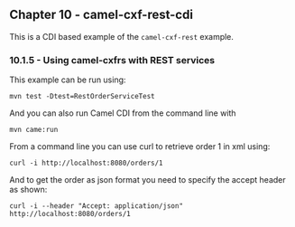 Chapter 10 - camel-cxf-rest-cdi
-------------------------------

This is a CDI based example of the `camel-cxf-rest` example.

### 10.1.5 - Using camel-cxfrs with REST services

This example can be run using:

    mvn test -Dtest=RestOrderServiceTest

And you can also run Camel CDI from the command line with

    mvn came:run

From a command line you can use curl to retrieve order 1 in xml using:

    curl -i http://localhost:8080/orders/1

And to get the order as json format you need to specify the accept header as shown:

    curl -i --header "Accept: application/json" http://localhost:8080/orders/1


